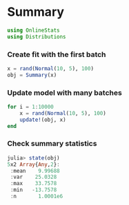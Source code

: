 
# Summary


````julia
using OnlineStats
using Distributions
````





### Create fit with the first batch
````julia
x = rand(Normal(10, 5), 100)
obj = Summary(x)
````





### Update model with many batches
````julia
for i = 1:10000
    x = rand(Normal(10, 5), 100)
    update!(obj, x)
end
````





### Check summary statistics
````julia
julia> state(obj)
5x2 Array{Any,2}:
 :mean    9.99688 
 :var    25.0328  
 :max    33.7578  
 :min   -13.7578  
 :n       1.0001e6

````


